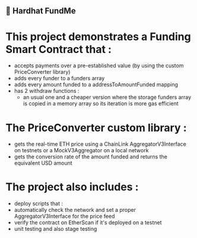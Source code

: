  ## 🤖 Hardhat FundMe

# This project demonstrates a Funding Smart Contract that :
  - accepts payments over a pre-established value (by using the custom PriceConverter library)
  - adds every funder to a funders array
  - adds every amount funded to a addressToAmountFunded mapping
  - has 2 withdraw functions :
    - an usual one and a cheaper version where the storage funders array is copied in a memory array so its iteration is more gas efficient
    
# The PriceConverter custom library :
 - gets the real-time ETH price using a ChainLink AggregatorV3Interface on testnets or a MockV3Aggregator on a local network
 - gets the conversion rate of the amount funded and returns the equivalent USD amount

# The project also includes :
- deploy scripts that :
 - automatically check the network and set a proper AggregatorV3Interface for the price feed
 - verify the contract on EtherScan if it's deployed on a testnet
- unit testing and also stage testing
